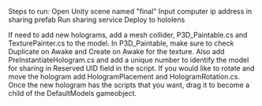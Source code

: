 Steps to run:
Open Unity scene named "final"
Input computer ip address in sharing prefab
Run sharing service
Deploy to hololens

If need to add new holograms, add a mesh collider, P3D_Paintable.cs and TexturePainter.cs to the model. In P3D_Paintable, make sure to check Duplicate on Awake and Create on Awake for the texture.
Also add PreInstantiateHologram.cs and add a unique number to identify the model for sharing in Reserved UID field in the script.
If you would like to rotate and move the hologram add HologramPlacement and HologramRotation.cs.
Once the new hologram has the scripts that you want, drag it to become a child of the DefaultModels gameobject.